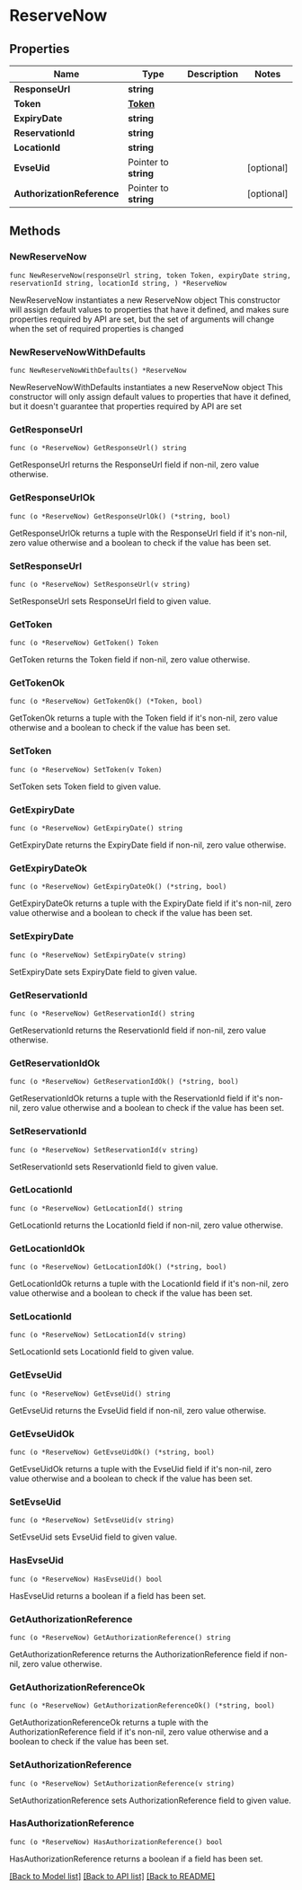 # ReserveNow

## Properties

Name | Type | Description | Notes
------------ | ------------- | ------------- | -------------
**ResponseUrl** | **string** |  | 
**Token** | [**Token**](Token.md) |  | 
**ExpiryDate** | **string** |  | 
**ReservationId** | **string** |  | 
**LocationId** | **string** |  | 
**EvseUid** | Pointer to **string** |  | [optional] 
**AuthorizationReference** | Pointer to **string** |  | [optional] 

## Methods

### NewReserveNow

`func NewReserveNow(responseUrl string, token Token, expiryDate string, reservationId string, locationId string, ) *ReserveNow`

NewReserveNow instantiates a new ReserveNow object
This constructor will assign default values to properties that have it defined,
and makes sure properties required by API are set, but the set of arguments
will change when the set of required properties is changed

### NewReserveNowWithDefaults

`func NewReserveNowWithDefaults() *ReserveNow`

NewReserveNowWithDefaults instantiates a new ReserveNow object
This constructor will only assign default values to properties that have it defined,
but it doesn't guarantee that properties required by API are set

### GetResponseUrl

`func (o *ReserveNow) GetResponseUrl() string`

GetResponseUrl returns the ResponseUrl field if non-nil, zero value otherwise.

### GetResponseUrlOk

`func (o *ReserveNow) GetResponseUrlOk() (*string, bool)`

GetResponseUrlOk returns a tuple with the ResponseUrl field if it's non-nil, zero value otherwise
and a boolean to check if the value has been set.

### SetResponseUrl

`func (o *ReserveNow) SetResponseUrl(v string)`

SetResponseUrl sets ResponseUrl field to given value.


### GetToken

`func (o *ReserveNow) GetToken() Token`

GetToken returns the Token field if non-nil, zero value otherwise.

### GetTokenOk

`func (o *ReserveNow) GetTokenOk() (*Token, bool)`

GetTokenOk returns a tuple with the Token field if it's non-nil, zero value otherwise
and a boolean to check if the value has been set.

### SetToken

`func (o *ReserveNow) SetToken(v Token)`

SetToken sets Token field to given value.


### GetExpiryDate

`func (o *ReserveNow) GetExpiryDate() string`

GetExpiryDate returns the ExpiryDate field if non-nil, zero value otherwise.

### GetExpiryDateOk

`func (o *ReserveNow) GetExpiryDateOk() (*string, bool)`

GetExpiryDateOk returns a tuple with the ExpiryDate field if it's non-nil, zero value otherwise
and a boolean to check if the value has been set.

### SetExpiryDate

`func (o *ReserveNow) SetExpiryDate(v string)`

SetExpiryDate sets ExpiryDate field to given value.


### GetReservationId

`func (o *ReserveNow) GetReservationId() string`

GetReservationId returns the ReservationId field if non-nil, zero value otherwise.

### GetReservationIdOk

`func (o *ReserveNow) GetReservationIdOk() (*string, bool)`

GetReservationIdOk returns a tuple with the ReservationId field if it's non-nil, zero value otherwise
and a boolean to check if the value has been set.

### SetReservationId

`func (o *ReserveNow) SetReservationId(v string)`

SetReservationId sets ReservationId field to given value.


### GetLocationId

`func (o *ReserveNow) GetLocationId() string`

GetLocationId returns the LocationId field if non-nil, zero value otherwise.

### GetLocationIdOk

`func (o *ReserveNow) GetLocationIdOk() (*string, bool)`

GetLocationIdOk returns a tuple with the LocationId field if it's non-nil, zero value otherwise
and a boolean to check if the value has been set.

### SetLocationId

`func (o *ReserveNow) SetLocationId(v string)`

SetLocationId sets LocationId field to given value.


### GetEvseUid

`func (o *ReserveNow) GetEvseUid() string`

GetEvseUid returns the EvseUid field if non-nil, zero value otherwise.

### GetEvseUidOk

`func (o *ReserveNow) GetEvseUidOk() (*string, bool)`

GetEvseUidOk returns a tuple with the EvseUid field if it's non-nil, zero value otherwise
and a boolean to check if the value has been set.

### SetEvseUid

`func (o *ReserveNow) SetEvseUid(v string)`

SetEvseUid sets EvseUid field to given value.

### HasEvseUid

`func (o *ReserveNow) HasEvseUid() bool`

HasEvseUid returns a boolean if a field has been set.

### GetAuthorizationReference

`func (o *ReserveNow) GetAuthorizationReference() string`

GetAuthorizationReference returns the AuthorizationReference field if non-nil, zero value otherwise.

### GetAuthorizationReferenceOk

`func (o *ReserveNow) GetAuthorizationReferenceOk() (*string, bool)`

GetAuthorizationReferenceOk returns a tuple with the AuthorizationReference field if it's non-nil, zero value otherwise
and a boolean to check if the value has been set.

### SetAuthorizationReference

`func (o *ReserveNow) SetAuthorizationReference(v string)`

SetAuthorizationReference sets AuthorizationReference field to given value.

### HasAuthorizationReference

`func (o *ReserveNow) HasAuthorizationReference() bool`

HasAuthorizationReference returns a boolean if a field has been set.


[[Back to Model list]](../README.md#documentation-for-models) [[Back to API list]](../README.md#documentation-for-api-endpoints) [[Back to README]](../README.md)


